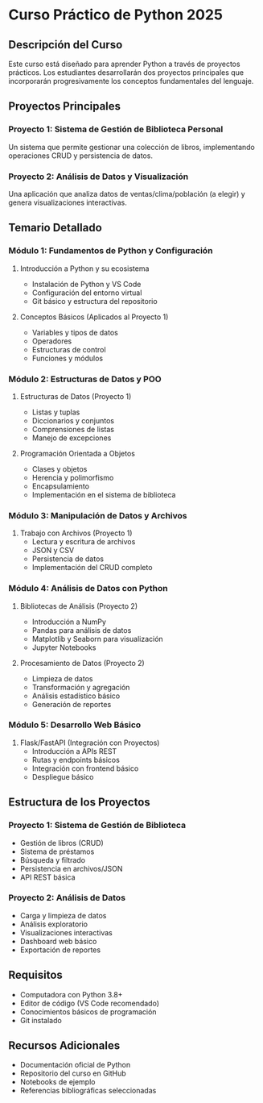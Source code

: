 # Curso Práctico de Python 2025

## Descripción del Curso
Este curso está diseñado para aprender Python a través de proyectos prácticos. Los estudiantes desarrollarán dos proyectos principales que incorporarán progresivamente los conceptos fundamentales del lenguaje.

## Proyectos Principales

### Proyecto 1: Sistema de Gestión de Biblioteca Personal
Un sistema que permite gestionar una colección de libros, implementando operaciones CRUD y persistencia de datos.

### Proyecto 2: Análisis de Datos y Visualización
Una aplicación que analiza datos de ventas/clima/población (a elegir) y genera visualizaciones interactivas.

## Temario Detallado

### Módulo 1: Fundamentos de Python y Configuración
1. Introducción a Python y su ecosistema
   - Instalación de Python y VS Code
   - Configuración del entorno virtual
   - Git básico y estructura del repositorio

2. Conceptos Básicos (Aplicados al Proyecto 1)
   - Variables y tipos de datos
   - Operadores
   - Estructuras de control
   - Funciones y módulos

### Módulo 2: Estructuras de Datos y POO
1. Estructuras de Datos (Proyecto 1)
   - Listas y tuplas
   - Diccionarios y conjuntos
   - Comprensiones de listas
   - Manejo de excepciones

2. Programación Orientada a Objetos
   - Clases y objetos
   - Herencia y polimorfismo
   - Encapsulamiento
   - Implementación en el sistema de biblioteca

### Módulo 3: Manipulación de Datos y Archivos
1. Trabajo con Archivos (Proyecto 1)
   - Lectura y escritura de archivos
   - JSON y CSV
   - Persistencia de datos
   - Implementación del CRUD completo

### Módulo 4: Análisis de Datos con Python
1. Bibliotecas de Análisis (Proyecto 2)
   - Introducción a NumPy
   - Pandas para análisis de datos
   - Matplotlib y Seaborn para visualización
   - Jupyter Notebooks

2. Procesamiento de Datos (Proyecto 2)
   - Limpieza de datos
   - Transformación y agregación
   - Análisis estadístico básico
   - Generación de reportes

### Módulo 5: Desarrollo Web Básico
1. Flask/FastAPI (Integración con Proyectos)
   - Introducción a APIs REST
   - Rutas y endpoints básicos
   - Integración con frontend básico
   - Despliegue básico

## Estructura de los Proyectos

### Proyecto 1: Sistema de Gestión de Biblioteca
- Gestión de libros (CRUD)
- Sistema de préstamos
- Búsqueda y filtrado
- Persistencia en archivos/JSON
- API REST básica

### Proyecto 2: Análisis de Datos
- Carga y limpieza de datos
- Análisis exploratorio
- Visualizaciones interactivas
- Dashboard web básico
- Exportación de reportes

## Requisitos
- Computadora con Python 3.8+
- Editor de código (VS Code recomendado)
- Conocimientos básicos de programación
- Git instalado

## Recursos Adicionales
- Documentación oficial de Python
- Repositorio del curso en GitHub
- Notebooks de ejemplo
- Referencias bibliográficas seleccionadas
